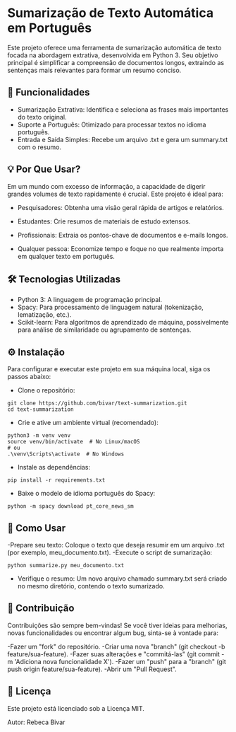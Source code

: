 # Sumarização de Texto Automática em Português
Este projeto oferece uma ferramenta de sumarização automática de texto focada na abordagem extrativa, desenvolvida em Python 3. Seu objetivo principal é simplificar a compreensão de documentos longos, extraindo as sentenças mais relevantes para formar um resumo conciso.

## 🚀 Funcionalidades
- Sumarização Extrativa: Identifica e seleciona as frases mais importantes do texto original.
- Suporte a Português: Otimizado para processar textos no idioma português.
- Entrada e Saída Simples: Recebe um arquivo .txt e gera um summary.txt com o resumo.

## 💡 Por Que Usar?

Em um mundo com excesso de informação, a capacidade de digerir grandes volumes de texto rapidamente é crucial. Este projeto é ideal para:

- Pesquisadores: Obtenha uma visão geral rápida de artigos e relatórios.

- Estudantes: Crie resumos de materiais de estudo extensos.

- Profissionais: Extraia os pontos-chave de documentos e e-mails longos.

- Qualquer pessoa: Economize tempo e foque no que realmente importa em qualquer texto em português.

## 🛠️ Tecnologias Utilizadas
- Python 3: A linguagem de programação principal.
- Spacy: Para processamento de linguagem natural (tokenização, lematização, etc.).
- Scikit-learn: Para algoritmos de aprendizado de máquina, possivelmente para análise de similaridade ou agrupamento de sentenças.

## ⚙️ Instalação

Para configurar e executar este projeto em sua máquina local, siga os passos abaixo:

- Clone o repositório:
```
git clone https://github.com/bivar/text-summarization.git
cd text-summarization
```
- Crie e ative um ambiente virtual (recomendado):
```
python3 -m venv venv
source venv/bin/activate  # No Linux/macOS
# ou
.\venv\Scripts\activate  # No Windows
```
- Instale as dependências:
```
pip install -r requirements.txt
```

- Baixe o modelo de idioma português do Spacy:
```
python -m spacy download pt_core_news_sm
```

## 🚀 Como Usar
-Prepare seu texto: Coloque o texto que deseja resumir em um arquivo .txt (por exemplo, meu_documento.txt).
-Execute o script de sumarização:
```
python summarize.py meu_documento.txt
```

- Verifique o resumo: Um novo arquivo chamado summary.txt será criado no mesmo diretório, contendo o texto sumarizado.

## 🤝 Contribuição

Contribuições são sempre bem-vindas! Se você tiver ideias para melhorias, novas funcionalidades ou encontrar algum bug, sinta-se à vontade para:

-Fazer um "fork" do repositório.
-Criar uma nova "branch" (git checkout -b feature/sua-feature).
-Fazer suas alterações e "commitá-las" (git commit -m 'Adiciona nova funcionalidade X').
-Fazer um "push" para a "branch" (git push origin feature/sua-feature).
-Abrir um "Pull Request".

## 📄 Licença
Este projeto está licenciado sob a Licença MIT.

Autor: Rebeca Bivar
